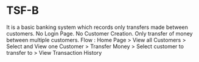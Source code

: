 # TSF-B
It is a basic banking system which records only transfers made between customers.
No Login Page. No Customer Creation. Only transfer of money between multiple customers.
Flow : Home Page > View all Customers > Select and View one Customer > Transfer Money > Select customer to transfer to > View Transaction History
